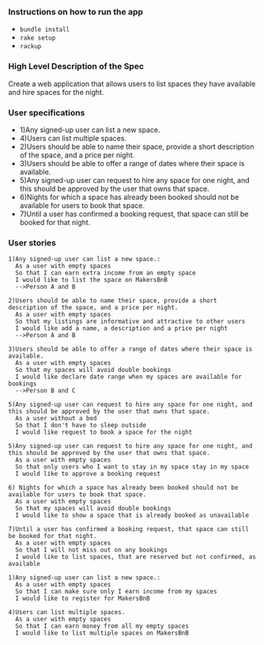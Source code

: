 
### Instructions on how to run the app
- `bundle install`
- `rake setup`
- `rackup`

### High Level Description of the Spec
Create a web application that allows users to list spaces they have available
and hire spaces for the night.


### User specifications
- 1)Any signed-up user can list a new space.
- 4)Users can list multiple spaces.
- 2)Users should be able to name their space, provide a short description of the space, and a price per night.
- 3)Users should be able to offer a range of dates where their space is available.
- 5)Any signed-up user can request to hire any space for one night, and this should be approved by the user that owns that space.
- 6)Nights for which a space has already been booked should not be available for users to book that space.
- 7)Until a user has confirmed a booking request, that space can still be booked for that night.

### User stories
```
1)Any signed-up user can list a new space.:
  As a user with empty spaces
  So that I can earn extra income from an empty space
  I would like to list the space on MakersBnB
  -->Person A and B
```
```
2)Users should be able to name their space, provide a short description of the space, and a price per night.
  As a user with empty spaces
  So that my listings are informative and attractive to other users
  I would like add a name, a description and a price per night
  -->Person A and B
```

```
3)Users should be able to offer a range of dates where their space is available.
  As a user with empty spaces
  So that my spaces will avoid double bookings
  I would like declare date range when my spaces are available for bookings
  -->Person B and C
```

```
5)Any signed-up user can request to hire any space for one night, and this should be approved by the user that owns that space.
  As a user without a bed
  So that I don't have to sleep outside
  I would like request to book a space for the night
```

```
5)Any signed-up user can request to hire any space for one night, and this should be approved by the user that owns that space.
  As a user with empty spaces
  So that only users who I want to stay in my space stay in my space
  I would like to approve a booking request
```

```
6) Nights for which a space has already been booked should not be available for users to book that space.
  As a user with empty spaces
  So that my spaces will avoid double bookings
  I would like to show a space that is already booked as unavailable
```

```
7)Until a user has confirmed a booking request, that space can still be booked for that night.
  As a user with empty spaces
  So that I will not miss out on any bookings
  I would like to list spaces, that are reserved but not confirmed, as available
```

```
1)Any signed-up user can list a new space.:
  As a user with empty spaces
  So that I can make sure only I earn income from my spaces
  I would like to register for MakersBnB
```

```
4)Users can list multiple spaces.
  As a user with empty spaces
  So that I can earn money from all my empty spaces
  I would like to list multiple spaces on MakersBnB
```

